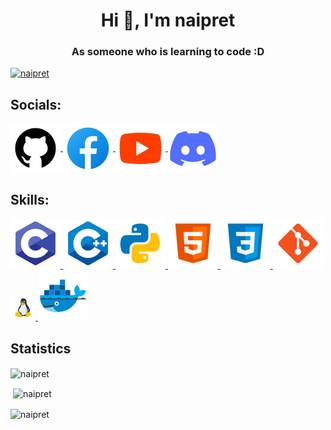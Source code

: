 <h1 align="center">Hi 👋, I'm naipret</h1>
<h3 align="center">As someone who is learning to code :D</h3>

<p align="left">
  <a href="https://github.com/ryo-ma/github-profile-trophy">
    <img src="https://github-profile-trophy.vercel.app/?username=naipret" alt="naipret" />
  </a>
</p>

<!-- - 📫 How to reach me **ngvphu235e@gmail.com** -->

<h2 align="left">Socials:</h2>
<p align="left">
  <a href="https://github.com/naipret" target="blank">
    <img align="center" src="https://raw.githubusercontent.com/naipret/naipret/master/src/icon/github.svg" alt="github" />
  </a>
  <a href="https://facebook.com/naipret" target="blank">
    <img align="center" src="https://raw.githubusercontent.com/naipret/naipret/master/src/icon/facebook.svg" alt="facebook" />
  </a>
  <a href="https://youtube.com/@naipret" target="blank">
    <img align="center" src="https://raw.githubusercontent.com/naipret/naipret/master/src/icon/youtube.svg" alt="youtube" />
  </a>
  <a href="https://discord.com/invite/ABmNTDpMeJ" target="blank">
    <img align="center" src="https://raw.githubusercontent.com/naipret/naipret/master/src/icon/discord.svg" alt="discord" />
  </a>
</p>

<h2 align="left">Skills:</h2>
<p align="left">
  <a href="https://cppreference.com" target="_blank">
    <img src="https://raw.githubusercontent.com/naipret/naipret/master/src/icon/c.svg" alt="c" />
  </a>
  <a href="https://learncpp.com" target="_blank">
    <img src="https://raw.githubusercontent.com/naipret/naipret/master/src/icon/cpp.svg" alt="cpp" />
  </a>
  <a href="https://python.org" target="_blank">
    <img src="https://raw.githubusercontent.com/naipret/naipret/master/src/icon/python.svg" alt="python" />
  </a>
  <a href="https://www.w3.org/html/" target="_blank">
    <img src="https://raw.githubusercontent.com/naipret/naipret/master/src/icon/html.svg" alt="html" />
  </a>
  <a href="https://w3schools.com/css/" target="_blank">
    <img src="https://raw.githubusercontent.com/naipret/naipret/master/src/icon/css.svg" alt="css" />
  </a>
  <a href="https://git-scm.com/" target="_blank">
    <img src="https://raw.githubusercontent.com/naipret/naipret/master/src/icon/git.svg" alt="git" />
  </a>
  <a href="https://linux.org/" target="_blank">
    <img src="https://raw.githubusercontent.com/naipret/naipret/master/src/icon/linux.svg" alt="linux" width="40" height="40" />
  </a>
  <a href="https://docker.com/" target="_blank">
    <img src="https://raw.githubusercontent.com/naipret/naipret/master/src/icon/docker.svg" alt="docker" />
  </a>
</p>

<h2>Statistics</h2>
<p>
  <img align="center" src="https://github-readme-stats.vercel.app/api/top-langs?username=naipret&show_icons=true&locale=en&layout=compact" alt="naipret" />
</p>
<p>&nbsp;<img align="center" src="https://github-readme-stats.vercel.app/api?username=naipret&show_icons=true&locale=en" alt="naipret" /></p>
<p>
  <img align="center" src="https://github-readme-streak-stats.herokuapp.com/?user=naipret&" alt="naipret" />
</p>
